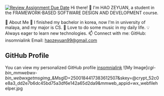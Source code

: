 [![Review Assignment Due Date](https://classroom.github.com/assets/deadline-readme-button-22041afd0340ce965d47ae6ef1cefeee28c7c493a6346c4f15d667ab976d596c.svg)](https://classroom.github.com/a/0MOLbOcH)
Hi there! 👋
I'm HAO ZEYUAN, a student in the FRAMEWORK-BASED SOFTWARE DESIGN AND DEVELOPMENT course.

🎯 About Me
🔧 I finished my bachelor in korea, now I'm in university of malaya, and my major is CS.
🎸 Love to do some music in my daily life.
💡 Always eager to learn new technologies.
📫 Connect with me:
GitHub: insomnialink
Email: haozeyuan99@gmail.com

## GitHub Profile

You can view my personalized GitHub profile [insomnialink](https://github.com/insomnialink)
![My Image]_cgi-bin_mmwebwx-bin_webwxgetmsgimg__&MsgID=2500184417383612507&skey=@crypt_52c0e8a3_dd2e7b6dc45bd75a3df6e142a65d2da9&mmweb_appid=wx_webfilehelper.jpg

